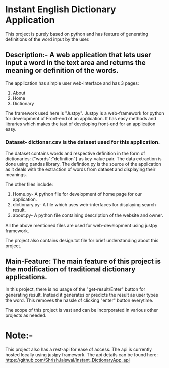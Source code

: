 # Instant English Dictionary Application

This project is purely based on python and has feature of generating definitions of the word input by the user.

## Description:- A web application that lets user input a word in the text area and returns the meaning or definition of the words.

The application has simple user web-interface and has 3 pages:
1) About
2) Home
3) Dictionary

The framework used here is "Justpy". Justpy is a web-framework for python for development of Front-end of an application.
It has easy methods and libraries which makes the tast of developing front-end for an application easy.

### Dataset- dictionar.csv is the dataset used for this application.
The dataset contains words and respective definition in the form of dictionaries: {"words":"definition"} as key-value pair. The data extraction is done using pandas library.
The defintion.py is the source of the application as it deals with the extraction of words from dataset and displaying their meanings.

The other files include:
1) Home.py- A python file for development of home page for our application.
2) dictionary.py- A file which uses web-interfaces for displaying search result.
3) about.py- A python file containing description of the website and owner.

All the above mentioned files are used for web-development using justpy framework.

The project also contains design.txt file for brief understanding about this project.

## Main-Feature: The main feature of this project is the modification of traditional dictionary applications.
In this project, there is no usage of the "get-result/Enter" button for generating result. Instead it generates or predicts the result as user types the word.
This removes the hassle of clicking "enter" button everytime. 

The scope of this project is vast and can be incorporated in various other projects as needed.

# Note:- 
This project also has a rest-api for ease of access. The api is currently hosted locally using justpy framework. The api details can be found here: https://github.com/ShrishJaiswal/Instant_DictionaryApp_api
